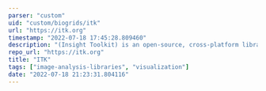 ```yaml
---
parser: "custom"
uid: "custom/biogrids/itk"
url: "https://itk.org"
timestamp: "2022-07-18 17:45:28.809460"
description: "(Insight Toolkit) is an open-source, cross-platform library that provides developers with an extensive suite of software tools for image analysis"
repo_url: "https://itk.org"
title: "ITK"
tags: ["image-analysis-libraries", "visualization"]
date: "2022-07-18 21:23:31.804116"
---
```

